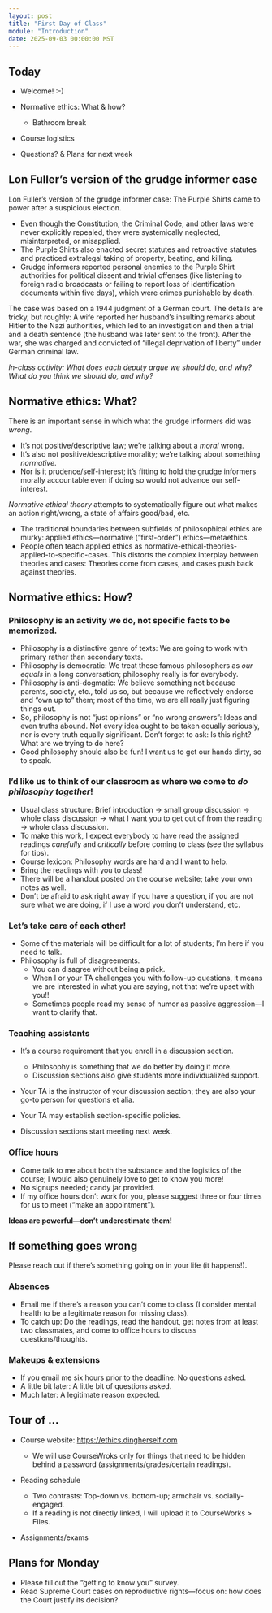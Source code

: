 ```yaml
---
layout: post
title: "First Day of Class"
module: "Introduction"
date: 2025-09-03 00:00:00 MST
---
```


## Today

- Welcome! :-)
- Normative ethics: What & how?
  - Bathroom break

- Course logistics
- Questions? & Plans for next week

## Lon Fuller’s version of the grudge informer case

Lon Fuller’s version of the grudge informer case: The Purple Shirts came to power after a suspicious election.

- Even though the Constitution, the Criminal Code, and other laws were never explicitly repealed, they were systemically neglected, misinterpreted, or misapplied.
- The Purple Shirts also enacted secret statutes and retroactive statutes and practiced extralegal taking of property, beating, and killing.
- Grudge informers reported personal enemies to the Purple Shirt authorities for political dissent and trivial offenses (like listening to foreign radio broadcasts or failing to report loss of identification documents within five days), which were crimes punishable by death.

The case was based on a 1944 judgment of a German court. The details are tricky, but roughly: A wife reported her husband’s insulting remarks about Hitler to the Nazi authorities, which led to an investigation and then a trial and a death sentence (the husband was later sent to the front). After the war, she was charged and convicted of “illegal deprivation of liberty” under German criminal law.

*In-class activity: What does each deputy argue we should do, and why? What do you think we should do, and why?*

## Normative ethics: What?

There is an important sense in which what the grudge informers did was *wrong*.

- It’s not positive/descriptive law; we’re talking about a *moral* wrong.
- It’s also not positive/descriptive morality; we’re talking about something *normative*.
- Nor is it prudence/self-interest; it’s fitting to hold the grudge informers morally accountable even if doing so would not advance our self-interest.

*Normative ethical theory* attempts to systematically figure out what makes an action right/wrong, a state of affairs good/bad, etc.

- The traditional boundaries between subfields of philosophical ethics are murky: applied ethics—normative (“first-order”) ethics—metaethics.
- People often teach applied ethics as normative-ethical-theories-applied-to-specific-cases. This distorts the complex interplay between theories and cases: Theories come from cases, and cases push back against theories.

## Normative ethics: How?

### Philosophy is an activity we do, not specific facts to be memorized.

- Philosophy is a distinctive genre of texts: We are going to work with primary rather than secondary texts.
- Philosophy is democratic: We treat these famous philosophers as *our equals* in a long conversation; philosophy really is for everybody.
- Philosophy is anti-dogmatic: We believe something not because parents, society, etc., told us so, but because we reflectively endorse and “own up to” them; most of the time, we are all really just figuring things out.
- So, philosophy is not “just opinions” or “no wrong answers”: Ideas and even truths abound. Not every idea ought to be taken equally seriously, nor is every truth equally significant. Don’t forget to ask: Is this right? What are we trying to do here?
- Good philosophy should also be fun! I want us to get our hands dirty, so to speak.

### I’d like us to think of our classroom as where we come to *do philosophy together*!

- Usual class structure: Brief introduction -> small group discussion -> whole class discussion -> what I want you to get out of from the reading -> whole class discussion.
- To make this work, I expect everybody to have read the assigned readings *carefully* and *critically* before coming to class (see the syllabus for tips).
- Course lexicon: Philosophy words are hard and I want to help.
- Bring the readings with you to class!
- There will be a handout posted on the course website; take your own notes as well.
- Don’t be afraid to ask right away if you have a question, if you are not sure what we are doing, if I use a word you don’t understand, etc.

### Let’s take care of each other!

- Some of the materials will be difficult for a lot of students; I’m here if you need to talk.
- Philosophy is full of disagreements.
  - You can disagree without being a prick.
  - When I or your TA challenges you with follow-up questions, it means we are interested in what you are saying, not that we’re upset with you!!
  - Sometimes people read my sense of humor as passive aggression—I want to clarify that.

### Teaching assistants

- It’s a course requirement that you enroll in a discussion section.
  - Philosophy is something that we do better by doing it more.
  - Discussion sections also give students more individualized support.

- Your TA is the instructor of your discussion section; they are also your go-to person for questions et alia.
- Your TA may establish section-specific policies.
- Discussion sections start meeting next week.

### Office hours

- Come talk to me about both the substance and the logistics of the course; I would also genuinely love to get to know you more!
- No signups needed; candy jar provided.
- If my office hours don’t work for you, please suggest three or four times for us to meet (“make an appointment”).

**Ideas are powerful—don’t underestimate them!**

## If something goes wrong

Please reach out if there’s something going on in your life (it happens!).

### Absences

- Email me if there’s a reason you can’t come to class (I consider mental health to be a legitimate reason for missing class).
- To catch up: Do the readings, read the handout, get notes from at least two classmates, and come to office hours to discuss questions/thoughts.

### Makeups & extensions

- If you email me six hours prior to the deadline: No questions asked.
- A little bit later: A little bit of questions asked.
- Much later: A legitimate reason expected.

## Tour of …

- Course website: <https://ethics.dingherself.com>
  - We will use CourseWroks only for things that need to be hidden behind a password (assignments/grades/certain readings).
- Reading schedule
  - Two contrasts: Top-down vs. bottom-up; armchair vs. socially-engaged.
  - If a reading is not directly linked, I will upload it to CourseWorks > Files.
  
- Assignments/exams

## Plans for Monday

- Please fill out the “getting to know you” survey.
- Read Supreme Court cases on reproductive rights—focus on: how does the Court justify its decision?
